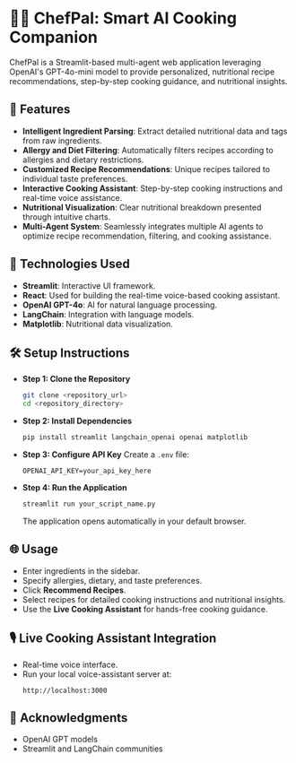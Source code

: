 # 👩‍🍳 ChefPal: Smart AI Cooking Companion

ChefPal is a Streamlit-based multi-agent web application leveraging OpenAI's GPT-4o-mini model to provide personalized, nutritional recipe recommendations, step-by-step cooking guidance, and nutritional insights.

## 🚀 Features

- **Intelligent Ingredient Parsing**: Extract detailed nutritional data and tags from raw ingredients.
- **Allergy and Diet Filtering**: Automatically filters recipes according to allergies and dietary restrictions.
- **Customized Recipe Recommendations**: Unique recipes tailored to individual taste preferences.
- **Interactive Cooking Assistant**: Step-by-step cooking instructions and real-time voice assistance.
- **Nutritional Visualization**: Clear nutritional breakdown presented through intuitive charts.
- **Multi-Agent System**: Seamlessly integrates multiple AI agents to optimize recipe recommendation, filtering, and cooking assistance.

## 🔧 Technologies Used

- **Streamlit**: Interactive UI framework.
- **React**: Used for building the real-time voice-based cooking assistant.
- **OpenAI GPT-4o**: AI for natural language processing.
- **LangChain**: Integration with language models.
- **Matplotlib**: Nutritional data visualization.

## 🛠️ Setup Instructions

- **Step 1: Clone the Repository**
  ```bash
  git clone <repository_url>
  cd <repository_directory>
  ```

- **Step 2: Install Dependencies**
  ```bash
  pip install streamlit langchain_openai openai matplotlib
  ```

- **Step 3: Configure API Key**
  Create a `.env` file:
  ```env
  OPENAI_API_KEY=your_api_key_here
  ```

- **Step 4: Run the Application**
  ```bash
  streamlit run your_script_name.py
  ```
  The application opens automatically in your default browser.

## 🌐 Usage

- Enter ingredients in the sidebar.
- Specify allergies, dietary, and taste preferences.
- Click **Recommend Recipes**.
- Select recipes for detailed cooking instructions and nutritional insights.
- Use the **Live Cooking Assistant** for hands-free cooking guidance.

## 🎙️ Live Cooking Assistant Integration

- Real-time voice interface.
- Run your local voice-assistant server at:
  ```
  http://localhost:3000
  ```

## 🌟 Acknowledgments

- OpenAI GPT models
- Streamlit and LangChain communities

